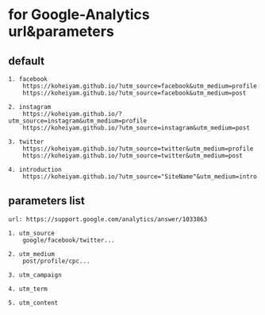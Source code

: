 # for Google-Analytics url&parameters

## default
	1. facebook
		https://koheiyam.github.io/?utm_source=facebook&utm_medium=profile
		https://koheiyam.github.io/?utm_source=facebook&utm_medium=post

	2. instagram
		https://koheiyam.github.io/?utm_source=instagram&utm_medium=profile
		https://koheiyam.github.io/?utm_source=instagram&utm_medium=post

	3. twitter
		https://koheiyam.github.io/?utm_source=twitter&utm_medium=profile
		https://koheiyam.github.io/?utm_source=twitter&utm_medium=post

	4. introduction
		https://koheiyam.github.io/?utm_source="SiteName"&utm_medium=intro

## parameters list
	url: https://support.google.com/analytics/answer/1033863

	1. utm_source
		google/facebook/twitter...

	2. utm_medium
		post/profile/cpc...

	3. utm_campaign

	4. utm_term

	5. utm_content

